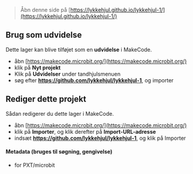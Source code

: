 
> Åbn denne side på [https://lykkehjul.github.io/lykkehjul-1/](https://lykkehjul.github.io/lykkehjul-1/)

## Brug som udvidelse

Dette lager kan blive tilføjet som en **udvidelse** i MakeCode.

* åbn [https://makecode.microbit.org/](https://makecode.microbit.org/)
* klik på **Nyt projekt**
* Klik på **Udvidelser** under tandhjulsmenuen
* søg efter **https://github.com/lykkehjul/lykkehjul-1**, og importer

## Rediger dette projekt

Sådan redigerer du dette lager i MakeCode.

* åbn [https://makecode.microbit.org/](https://makecode.microbit.org/)
* klik på **Importer**, og klik derefter på **Import-URL-adresse**
* indsæt **https://github.com/lykkehjul/lykkehjul-1**, og klik på Importer

#### Metadata (bruges til søgning, gengivelse)

* for PXT/microbit
<script src="https://makecode.com/gh-pages-embed.js"></script><script>makeCodeRender("{{ site.makecode.home_url }}", "{{ site.github.owner_name }}/{{ site.github.repository_name }}");</script>
